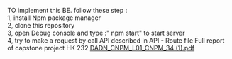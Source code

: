 TO implement this BE. follow these step : \
1, install Npm package manager \
2, clone this repository \
3, open Debug console and type :" npm start" to start server \
4, try to make a request by call API described in API - Route file 
Full report of capstone project HK 232
[DADN_CNPM_L01_CNPM_34 (1).pdf](https://github.com/MinhDuy27/DATH-BE/files/15140815/DADN_CNPM_L01_CNPM_34.1.pdf)
